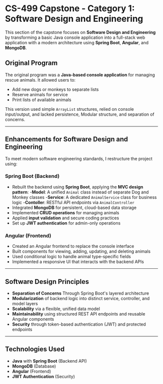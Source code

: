 # CS-499 Capstone - Category 1: Software Design and Engineering

This section of the capstone focuses on **Software Design and Engineering** by transforming a basic Java console application into a full-stack web application with a modern architecture using **Spring Boot**, **Angular**, and **MongoDB**.

## Original Program

The original program was a **Java-based console application** for managing rescue animals. It allowed users to:

- Add new dogs or monkeys to separate lists
- Reserve animals for service
- Print lists of available animals

This version used simple `ArrayList` structures, relied on console input/output, and lacked persistence, Modular structure, and separation of concerns. 

---

## Enhancements for Software Design and Engineering

To meet modern software engineering standards, I restructure the project using:

### Spring Boot (Backend)

- Rebuilt the backend using **Spring Boot**, applying the **MVC design pattern**:
    -**Model**: A unified `Animal` class instead of separate Dog and Monkey classes
    -**Service**: A dedicated `AnimalService` class for business logic
    -**Contoller**: RESTful API endpoints via `AnimalController`
- Integrated **MongoDB** for persistent, cloud-based data storage
- Implemented **CRUD operations** for managing animals
- Applied **input validation** and secure coding practices
- Set up **JWT authentication** for admin-only operations

### Angular (Frontend)
- Created an Angular frontend to replace the console interface
- Built components for viewing, adding, updating, and deleting animals
- Used conditional logic to handle animal type-specific fields
- Implemented a responsive UI that interacts with the backend APIs

---

## Software Design Principles 

- **Separation of Concerns** Through Spring Boot's layered architecture
- **Modularization** of backend logic into distinct service, controller, and model layers
- **Scalability** via a flexible, unified data model
- **Maintainability** using structured REST API endpoints and reusable Angular components
- **Security** through token-based authentication (JWT) and protected endpoints

---

## Technologies Used

- **Java** with **Spring Boot** (Backend API)
- **MongoDB** (Database)
- **Angular** (Frontend)
- **JWT Authentication** (Security)
